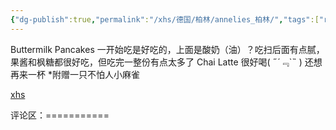 ```yaml
---
{"dg-publish":true,"permalink":"/xhs/德国/柏林/annelies_柏林/","tags":["rednote","柏林"],"created":"2025-03-17T22:10:01.239+08:00","updated":"2025-03-20T22:46:14.832+08:00"}
---
```


 

Buttermilk Pancakes 一开始吃是好吃的，上面是酸奶（油）？吃扫后面有点腻，果酱和枫糖都很好吃，但吃完一整份有点太多了
Chai Latte 很好喝( ﻿˶﻿´﹃`˵﻿ ) 还想再来一杯
*附赠一只不怕人小麻雀

[xhs](https://www.xiaohongshu.com/explore/649f43130000000014026051?xsec_token=AB5-2S2d0OT9GWRQq-2bQEPSy7J8xPMFGHlVAUg7EYtFM=&xsec_source=pc_user)

评论区：===========

